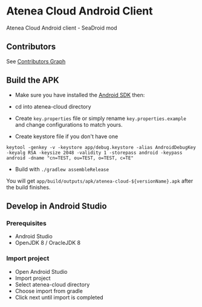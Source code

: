 # Atenea Cloud Android Client

Atenea Cloud Android client - SeaDroid mod

## Contributors

See [Contributors Graph](https://github.com/haiwen/atenea-cloud/graphs/contributors)

## Build the APK

* Make sure you have installed the [Android SDK](http://developer.android.com/sdk/index.html) then:

* cd into atenea-cloud directory
* Create `key.properties` file or simply rename `key.properties.example` and change configurations to match yours.

* Create keystore file if you don't have one

 ```
 keytool -genkey -v -keystore app/debug.keystore -alias AndroidDebugKey -keyalg RSA -keysize 2048 -validity 1 -storepass android -keypass android -dname "cn=TEST, ou=TEST, o=TEST, c=TE"
 ```
* Build with `./gradlew assembleRelease`

You will get `app/build/outputs/apk/atenea-cloud-${versionName}.apk` after the build finishes.

## Develop in Android Studio

### Prerequisites

* Android Studio
* OpenJDK 8 / OracleJDK 8

### Import project

* Open Android Studio
* Import project
* Select atenea-cloud directory
* Choose import from gradle
* Click next until import is completed
